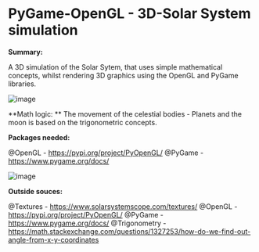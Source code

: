 # PyGame-OpenGL - 3D-Solar System simulation

**Summary:**

A 3D simulation of the Solar Sytem, that uses simple mathematical concepts, whilst rendering 3D graphics using the OpenGL and PyGame libraries.

![image](https://github.com/user-attachments/assets/ca057413-6af3-499c-b49f-63208bd10ac3)

**Math logic:
**
The movement of the celestial bodies - Planets and the moon is based on the trigonometric concepts. 

**Packages needed:**

@OpenGL - https://pypi.org/project/PyOpenGL/
@PyGame - https://www.pygame.org/docs/

![image](https://github.com/user-attachments/assets/902281dd-25f1-4dc9-9629-eac24902b58b)

**Outside souces:**

@Textures  - https://www.solarsystemscope.com/textures/
@OpenGL - https://pypi.org/project/PyOpenGL/
@PyGame - https://www.pygame.org/docs/
@Trigonometry - https://math.stackexchange.com/questions/1327253/how-do-we-find-out-angle-from-x-y-coordinates
